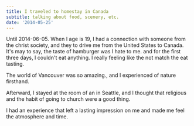 ```yaml
---
title: I traveled to homestay in Canada
subtitle: talking about food, scenery, etc.
date: '2014-05-25'
---
```


Until 2014-06-05.
When I age is 19, I had a connection with someone from the christ society, and they to drive me from the United States to Canada.  
It's may to say, the taste of hamburger was I hate to me.
and for the first three days, I couldn't eat anything.
I really feeling like the not match the eat tasting.

The world of Vancouver was so amazing., and I experienced of nature firsthand.

Afterward, I stayed at the room of an in Seattle, and I thought that religious and the habit of going to church were a good thing.

I had an experience that left a lasting impression on me and made me feel the atmosphere and time.
